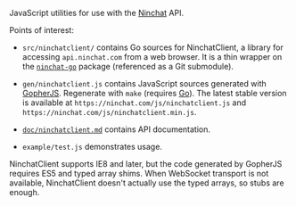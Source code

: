 JavaScript utilities for use with the [Ninchat](https://ninchat.com) API.

Points of interest:

- `src/ninchatclient/` contains Go sources for NinchatClient, a library for
  accessing `api.ninchat.com` from a web browser.  It is a thin wrapper on the
  [`ninchat-go`](https://github.com/ninchat/ninchat-go) package (referenced as
  a Git submodule).

- `gen/ninchatclient.js` contains JavaScript sources generated with
  [GopherJS](https://github.com/gopherjs/gopherjs).  Regenerate with `make`
  (requires [Go](https://golang.org)).  The latest stable version is available
  at `https://ninchat.com/js/ninchatclient.js` and
  `https://ninchat.com/js/ninchatclient.min.js`.

- [`doc/ninchatclient.md`](doc/ninchatclient.md) contains API
  documentation.

- `example/test.js` demonstrates usage.

NinchatClient supports IE8 and later, but the code generated by GopherJS
requires ES5 and typed array shims.  When WebSocket transport is not available,
NinchatClient doesn't actually use the typed arrays, so stubs are enough.
